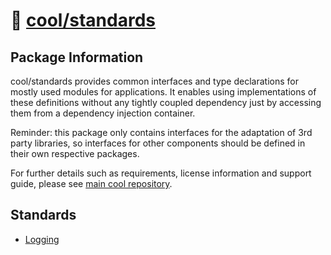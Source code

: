 # 📑 [cool/standards](https://github.com/eser/cool/tree/dev/standards)

## Package Information

cool/standards provides common interfaces and type declarations for mostly used
modules for applications. It enables using implementations of these definitions
without any tightly coupled dependency just by accessing them from a dependency
injection container.

Reminder: this package only contains interfaces for the adaptation of 3rd party
libraries, so interfaces for other components should be defined in their own
respective packages.

For further details such as requirements, license information and support guide,
please see [main cool repository](https://github.com/eser/cool).

## Standards

- [Logging](logging.ts)
